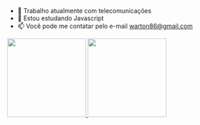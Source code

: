 - 🔭 Trabalho atualmente com telecomunicações
- 🌱 Estou estudando Javascript
- 📫 Você pode me contatar pelo e-mail warton86@gmail.com

<div>
  <a href="https://github.com/wartonbarros">
  <img height="180em" src="https://github-readme-stats.vercel.app/api?username=rafaballerini&show_icons=true&theme=dracula&include_all_commits=true&count_private=true"/>
  <img height="180em" src="https://github-readme-stats.vercel.app/api/top-langs/?username=rafaballerini&layout=compact&langs_count=7&theme=dracula"/>
</div>
